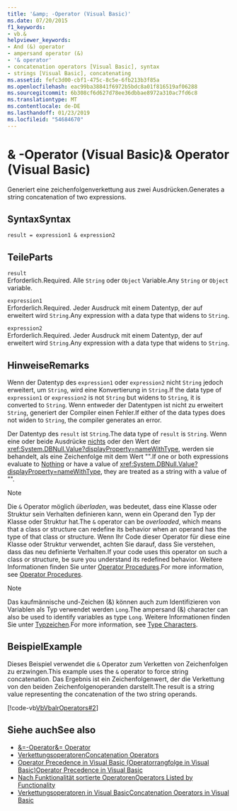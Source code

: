 ```yaml
---
title: '&amp; -Operator (Visual Basic)'
ms.date: 07/20/2015
f1_keywords:
- vb.&
helpviewer_keywords:
- And (&) operator
- ampersand operator (&)
- '& operator'
- concatenation operators [Visual Basic], syntax
- strings [Visual Basic], concatenating
ms.assetid: fefc3d00-cbf1-475c-8c5e-6fb213b3f85a
ms.openlocfilehash: eac99ba38841f6972b5bdc8a01f816519af06288
ms.sourcegitcommit: 6b308cf6d627d78ee36dbbae8972a310ac7fd6c8
ms.translationtype: MT
ms.contentlocale: de-DE
ms.lasthandoff: 01/23/2019
ms.locfileid: "54684670"
---
```

# <a name="amp-operator-visual-basic"></a><span data-ttu-id="af719-102">&amp; -Operator (Visual Basic)</span><span class="sxs-lookup"><span data-stu-id="af719-102">&amp; Operator (Visual Basic)</span></span>
<span data-ttu-id="af719-103">Generiert eine zeichenfolgenverkettung aus zwei Ausdrücken.</span><span class="sxs-lookup"><span data-stu-id="af719-103">Generates a string concatenation of two expressions.</span></span>  
  
## <a name="syntax"></a><span data-ttu-id="af719-104">Syntax</span><span class="sxs-lookup"><span data-stu-id="af719-104">Syntax</span></span>  
  
```  
result = expression1 & expression2  
```  
  
## <a name="parts"></a><span data-ttu-id="af719-105">Teile</span><span class="sxs-lookup"><span data-stu-id="af719-105">Parts</span></span>  
 `result`  
 <span data-ttu-id="af719-106">Erforderlich.</span><span class="sxs-lookup"><span data-stu-id="af719-106">Required.</span></span> <span data-ttu-id="af719-107">Alle `String` oder `Object` Variable.</span><span class="sxs-lookup"><span data-stu-id="af719-107">Any `String` or `Object` variable.</span></span>  
  
 `expression1`  
 <span data-ttu-id="af719-108">Erforderlich.</span><span class="sxs-lookup"><span data-stu-id="af719-108">Required.</span></span> <span data-ttu-id="af719-109">Jeder Ausdruck mit einem Datentyp, der auf erweitert wird `String`.</span><span class="sxs-lookup"><span data-stu-id="af719-109">Any expression with a data type that widens to `String`.</span></span>  
  
 `expression2`  
 <span data-ttu-id="af719-110">Erforderlich.</span><span class="sxs-lookup"><span data-stu-id="af719-110">Required.</span></span> <span data-ttu-id="af719-111">Jeder Ausdruck mit einem Datentyp, der auf erweitert wird `String`.</span><span class="sxs-lookup"><span data-stu-id="af719-111">Any expression with a data type that widens to `String`.</span></span>  
  
## <a name="remarks"></a><span data-ttu-id="af719-112">Hinweise</span><span class="sxs-lookup"><span data-stu-id="af719-112">Remarks</span></span>  
 <span data-ttu-id="af719-113">Wenn der Datentyp des `expression1` oder `expression2` nicht `String` jedoch erweitert, um `String`, wird eine Konvertierung in `String`.</span><span class="sxs-lookup"><span data-stu-id="af719-113">If the data type of `expression1` or `expression2` is not `String` but widens to `String`, it is converted to `String`.</span></span> <span data-ttu-id="af719-114">Wenn entweder der Datentypen ist nicht zu erweitert `String`, generiert der Compiler einen Fehler.</span><span class="sxs-lookup"><span data-stu-id="af719-114">If either of the data types does not widen to `String`, the compiler generates an error.</span></span>  
  
 <span data-ttu-id="af719-115">Der Datentyp des `result` ist `String`.</span><span class="sxs-lookup"><span data-stu-id="af719-115">The data type of `result` is `String`.</span></span> <span data-ttu-id="af719-116">Wenn eine oder beide Ausdrücke [nichts](../../../visual-basic/language-reference/nothing.md) oder den Wert der <xref:System.DBNull.Value?displayProperty=nameWithType>, werden sie behandelt, als eine Zeichenfolge mit dem Wert "".</span><span class="sxs-lookup"><span data-stu-id="af719-116">If one or both expressions evaluate to [Nothing](../../../visual-basic/language-reference/nothing.md) or have a value of <xref:System.DBNull.Value?displayProperty=nameWithType>, they are treated as a string with a value of "".</span></span>  
  
> [!NOTE]
>  <span data-ttu-id="af719-117">Die `&` Operator möglich *überladen*, was bedeutet, dass eine Klasse oder Struktur sein Verhalten definieren kann, wenn ein Operand den Typ der Klasse oder Struktur hat.</span><span class="sxs-lookup"><span data-stu-id="af719-117">The `&` operator can be *overloaded*, which means that a class or structure can redefine its behavior when an operand has the type of that class or structure.</span></span> <span data-ttu-id="af719-118">Wenn Ihr Code dieser Operator für diese eine Klasse oder Struktur verwendet, achten Sie darauf, dass Sie verstehen, dass das neu definierte Verhalten.</span><span class="sxs-lookup"><span data-stu-id="af719-118">If your code uses this operator on such a class or structure, be sure you understand its redefined behavior.</span></span> <span data-ttu-id="af719-119">Weitere Informationen finden Sie unter [Operator Procedures](../../../visual-basic/programming-guide/language-features/procedures/operator-procedures.md).</span><span class="sxs-lookup"><span data-stu-id="af719-119">For more information, see [Operator Procedures](../../../visual-basic/programming-guide/language-features/procedures/operator-procedures.md).</span></span>  
  
> [!NOTE]
>  <span data-ttu-id="af719-120">Das kaufmännische und-Zeichen (&) können auch zum Identifizieren von Variablen als Typ verwendet werden `Long`.</span><span class="sxs-lookup"><span data-stu-id="af719-120">The ampersand (&) character can also be used to identify variables as type `Long`.</span></span> <span data-ttu-id="af719-121">Weitere Informationen finden Sie unter [Typzeichen](../../../visual-basic/programming-guide/language-features/data-types/type-characters.md).</span><span class="sxs-lookup"><span data-stu-id="af719-121">For more information, see [Type Characters](../../../visual-basic/programming-guide/language-features/data-types/type-characters.md).</span></span>  
  
## <a name="example"></a><span data-ttu-id="af719-122">Beispiel</span><span class="sxs-lookup"><span data-stu-id="af719-122">Example</span></span>  
 <span data-ttu-id="af719-123">Dieses Beispiel verwendet die `&` Operator zum Verketten von Zeichenfolgen zu erzwingen.</span><span class="sxs-lookup"><span data-stu-id="af719-123">This example uses the `&` operator to force string concatenation.</span></span> <span data-ttu-id="af719-124">Das Ergebnis ist ein Zeichenfolgenwert, der die Verkettung von den beiden Zeichenfolgenoperanden darstellt.</span><span class="sxs-lookup"><span data-stu-id="af719-124">The result is a string value representing the concatenation of the two string operands.</span></span>  
  
 [!code-vb[VbVbalrOperators#2](../../../visual-basic/language-reference/operators/codesnippet/VisualBasic/concatenation-operator_1.vb)]  
  
## <a name="see-also"></a><span data-ttu-id="af719-125">Siehe auch</span><span class="sxs-lookup"><span data-stu-id="af719-125">See also</span></span>
- [<span data-ttu-id="af719-126">&=-Operator</span><span class="sxs-lookup"><span data-stu-id="af719-126">&= Operator</span></span>](../../../visual-basic/language-reference/operators/and-assignment-operator.md)
- [<span data-ttu-id="af719-127">Verkettungsoperatoren</span><span class="sxs-lookup"><span data-stu-id="af719-127">Concatenation Operators</span></span>](../../../visual-basic/language-reference/operators/concatenation-operators.md)
- [<span data-ttu-id="af719-128">Operator Precedence in Visual Basic (Operatorrangfolge in Visual Basic)</span><span class="sxs-lookup"><span data-stu-id="af719-128">Operator Precedence in Visual Basic</span></span>](../../../visual-basic/language-reference/operators/operator-precedence.md)
- [<span data-ttu-id="af719-129">Nach Funktionalität sortierte Operatoren</span><span class="sxs-lookup"><span data-stu-id="af719-129">Operators Listed by Functionality</span></span>](../../../visual-basic/language-reference/operators/operators-listed-by-functionality.md)
- [<span data-ttu-id="af719-130">Verkettungsoperatoren in Visual Basic</span><span class="sxs-lookup"><span data-stu-id="af719-130">Concatenation Operators in Visual Basic</span></span>](../../../visual-basic/programming-guide/language-features/operators-and-expressions/concatenation-operators.md)
